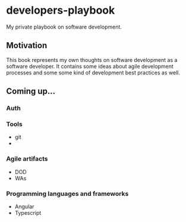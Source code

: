 # developers-playbook
My private playbook on software development.

## Motivation

This book represents my own thoughts on software development as a software developer.
It contains some ideas about agile development processes and some some kind of development best practices as well.

## Coming up...

### Auth

### Tools
- git
- 

### Agile artifacts
- DOD
- WAs

### Programming languages and frameworks
- Angular
- Typescript
